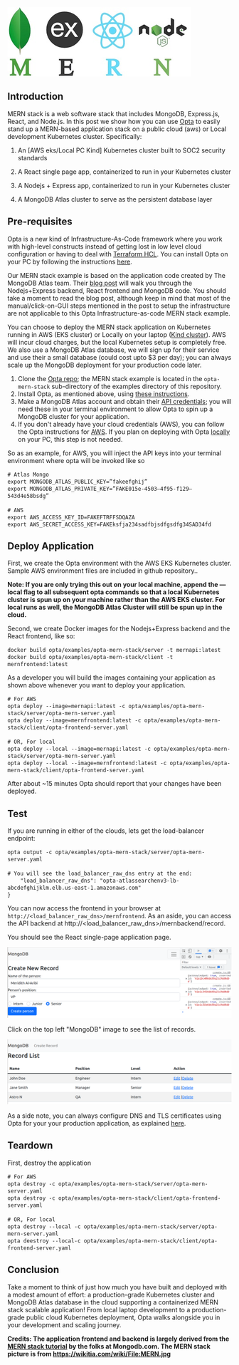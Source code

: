 ![alt text](MERN.jpg "MERN Stack MongoDB, Express, React, Node.js")
## Introduction

MERN stack is a web software stack that includes MongoDB, Express.js, React, and Node.js. In this post we show how you can use [Opta](http://run-x.github.io/) to easily stand up a MERN-based application stack on a public cloud (aws) or Local development Kubernetes cluster. Specifically:

1. An [AWS eks/Local PC Kind] Kubernetes cluster built to SOC2 security standards

2. A React single page app, containerized to run in your Kubernetes cluster

3. A Nodejs + Express app, containerized to run in your Kubernetes cluster

4. A MongoDB Atlas cluster to serve as the persistent database layer


## Pre-requisites

Opta is a new kind of Infrastructure-As-Code framework where you work with high-level constructs instead of getting lost in low level cloud configuration or having to deal with [Terraform HCL](https://blog.runx.dev/my-pet-peeves-with-terraform-f9bb37d94950). You can install Opta on your PC by following the instructions [here](http://run-x.github.io/installation/).

Our MERN stack example is based on the application code created by The MongoDB Atlas team. Their [blog post](https://www.mongodb.com/languages/mern-stack-tutorial) will walk you through the Nodejs+Express backend, React frontend and MongoDB code. You should take a moment to read the blog post, although keep in mind that most of the manual/click-on-GUI steps mentioned in the post to setup the infrastructure are not applicable to this Opta Infrastructure-as-code MERN stack example.

You can choose to deploy the MERN stack application on Kubernetes running in AWS (EKS cluster) or Locally on your laptop ([Kind cluster](https://kind.sigs.k8s.io/docs/user/quick-start/)). AWS will incur cloud charges, but the local Kubernetes setup is completely free. We also use a MongoDB Atlas database, we will sign up for their service and use their a small database (could cost upto $3 per day); you can always scale up the MongoDB deployment for your production code later.


1. Clone the [Opta repo](https://github.com/run-x/opta); the MERN stack example is located in the `opta-mern-stack` sub-directory of the examples directory of this repository.
2. Install Opta, as mentioned above, using [these instructions](http://run-x.github.io/installation/).
3. Make a MongoDB Atlas account and obtain their [API credentials](https://docs.atlas.mongodb.com/tutorial/manage-programmatic-access?utm_source=runx_opta&utm_campaign=pla&utm_medium=referral); you will need these in your terminal environment to allow Opta to spin up a MongoDB cluster for your application.
4. If you don't already have your cloud credentials (AWS), you can follow the Opta instructions for [AWS](http://run-x.github.io/getting-started/aws/). If you plan on deploying with Opta [locally](http://run-x.github.io/getting-started/local/) on your PC, this step is not needed.

So as an example, for AWS, you will inject the API keys into your terminal environment where opta will be invoked like so

```
# Atlas Mongo
export MONGODB_ATLAS_PUBLIC_KEY=”fakeefghij”
export MONGODB_ATLAS_PRIVATE_KEY=”FAKE015e-4503–4f95-f129–543d4e58bsdg”

# AWS
export AWS_ACCESS_KEY_ID=FAKEFTRFFSDQAZA
export AWS_SECRET_ACCESS_KEY=FAKEksfja234sadfbjsdfgsdfg34SAD34fd

```

## Deploy Application

First, we create the Opta environment with the AWS EKS Kubernetes cluster. Sample AWS environment files are included in github repository..

__Note: If you are only trying this out on your local machine, append the — local flag to all subsequent opta commands so that a local Kubernetes cluster is spun up on your machine rather than the AWS EKS cluster. For local runs as well, the MongoDB Atlas Cluster will still be spun up in the cloud.__

Second, we create Docker images for the Nodejs+Express backend and the React frontend, like so:

```
docker build opta/examples/opta-mern-stack/server -t mernapi:latest
docker build opta/examples/opta-mern-stack/client -t mernfrontend:latest
```

As a developer you will build the images containing your application as shown above whenever you want to deploy your application. 



```
# For AWS
opta deploy --image=mernapi:latest -c opta/examples/opta-mern-stack/server/opta-mern-server.yaml 
opta deploy --image=mernfrontend:latest -c opta/examples/opta-mern-stack/client/opta-frontend-server.yaml 

# OR, For local
opta deploy --local --image=mernapi:latest -c opta/examples/opta-mern-stack/server/opta-mern-server.yaml 
opta deploy --local --image=mernfrontend:latest -c opta/examples/opta-mern-stack/client/opta-frontend-server.yaml  
```

After about ~15 minutes Opta should report that your changes have been deployed. 
## Test

If you are running in either of the clouds, lets get the load-balancer endpoint:

```
opta output -c opta/examples/opta-mern-stack/server/opta-mern-server.yaml

# You will see the load_balancer_raw_dns entry at the end: 
    "load_balancer_raw_dns": "opta-atlassearchenv3-lb-abcdefghijklm.elb.us-east-1.amazonaws.com"
}
```

You can now access the frontend in your browser at `http://<load_balancer_raw_dns>/mernfrontend`. As an aside, you can access the API backend at http://<load_balancer_raw_dns>/mernbackend/record.

You should see the React single-page application page.


![alt text](mern-insert-record.png "MERN Stack React SPA Insert Record")

Click on the top left "MongoDB" image to see the list of records.

![alt text](mern-record-list.png "MERN Stack React SPA Record List")

As a side note, you can always configure DNS and TLS certificates using Opta for your your production application, as explained [here](http://run-x.github.io/tutorials/ingress/).

## Teardown

First, destroy the application
```
# For AWS
opta destroy -c opta/examples/opta-mern-stack/server/opta-mern-server.yaml 
opta destroy -c opta/examples/opta-mern-stack/client/opta-frontend-server.yaml 

# OR, For local
opta destroy --local -c opta/examples/opta-mern-stack/server/opta-mern-server.yaml 
opta deestroy --local-c opta/examples/opta-mern-stack/client/opta-frontend-server.yaml  
```


## Conclusion

Take a moment to think of just how much you have built and deployed with a modest amount of effort: a production-grade Kubernetes cluster and MongoDB Atlas database in the cloud supporting a containerized MERN stack scalable application! From local laptop development to a production-grade public cloud Kubernetes deployment, Opta walks alongside you in your development and scaling journey. 


__Credits: The application frontend and backend is largely derived from the [MERN stack tutorial](https://www.mongodb.com/languages/mern-stack-tutorial) by the folks at Mongodb.com. The MERN stack picture is from https://wikitia.com/wiki/File:MERN.jpg__
